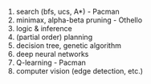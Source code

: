 1. search (bfs, ucs, A*) - Pacman
2. minimax, alpha-beta pruning - Othello
3. logic & inference
4. (partial order) planning
5. decision tree, genetic algorithm
6. deep neural networks
7. Q-learning - Pacman
8. computer vision (edge detection, etc.)
